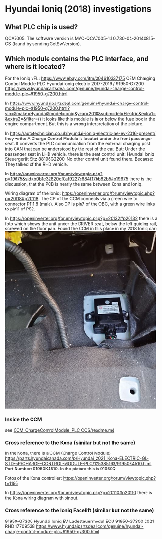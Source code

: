 
# Hyundai Ioniq (2018) investigations

## What PLC chip is used?

QCA7005.
The software version is MAC-QCA7005-1.1.0.730-04-20140815-CS (found by sending GetSwVersion).

## Which module contains the PLC interface, and where is it located?

For the Ioniq vFL:
https://www.ebay.com/itm/304610337175
OEM Charging Control Module PLC Hyundai Ioniq electric 2017-2019 / 91950-G7200
https://www.hyundaipartsdeal.com/genuine/hyundai-charge-control-module-plc~91950-g7200.html

In https://www.hyundaipartsdeal.com/genuine/hyundai-charge-control-module-plc~91950-g7200.html?vin=&make=Hyundai&model=Ioniq&year=2018&submodel=Electric&extra1=&extra2=&filter=() it looks like this module is in or below the fuse box in the engine compartment. But this is a wrong interpretation of the picture.

In
https://autotechnician.co.uk/hyundai-ioniq-electric-ae-ev-2016-present/
they write: A Charge Control Module is located under the front passenger seat. It converts the PLC communication from the external charging post into CAN that can be understood by the rest of the car. 
But: Under the passenger seat in LHD vehicle, there is the seat control unit:  Hyundai Ioniq Steuergerät Sitz 88196G2200. No other control unit found there. Because: They talked of the RHD vehicle.

In
https://openinverter.org/forum/viewtopic.php?p=19675&sid=b0b1e32820cf0af9227c684f17bb82b5#p19675
there is the discussion, that the PCB is nearly the same between Kona and Ioniq.


Wiring diagram of the Ioniq: https://openinverter.org/forum/viewtopic.php?p=20118#p20118. The CP of the CCM connects via a green wire to connector P111.8 (male).
Also CP is pin7 of the OBC, with a green wire links to pin11 of P52.

In https://openinverter.org/forum/viewtopic.php?p=20132#p20132 there is a foto which shows the unit under the DRIVER seat, below the left guiding rail, screwed on the floor pan.
Found the CCM in this place in my 2018 Ioniq car: ![image](CCM_ChargeControlModule_PLC_CCS/CCM_location_in_car_under_left_seat.jpg)

### Inside the CCM

see [CCM_ChargeControlModule_PLC_CCS/readme.md](CCM_ChargeControlModule_PLC_CCS/readme.md)

### Cross reference to the Kona (similar but not the same)

In the Kona, there is a CCM (Charge Control Module)
https://parts.hyundaicanada.com/p/Hyundai_2021_Kona-ELECTRIC-GL-STD-5P/CHARGE-CONTROL-MODULE-PLC/125385163/91950K4510.html
Part Number: 91950K4510. In the picture this is 91950Q 

Fotos of the Kona controller: https://openinverter.org/forum/viewtopic.php?t=1195

In
https://openinverter.org/forum/viewtopic.php?p=20110#p20110 there is the Kona wiring diagram with pinout.


### Cross reference to the Ioniq Facelift (similar but not the same)

91950-G7300
Hyundai Ioniq EV Ladesteuermodul ECU 91950-G7300 2021 RHD 17709538
https://www.hyundaipartsdeal.com/genuine/hyundai-charge-control-module-plc~91950-g7300.html








